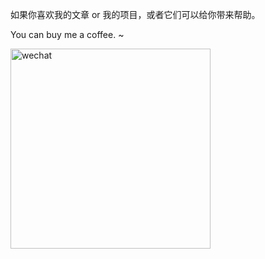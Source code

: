 如果你喜欢我的文章 or 我的项目，或者它们可以给你带来帮助。

You can buy me a coffee. ~

<img src="/me/微信赞赏码.jpeg" alt="wechat" width="320" height="320">

